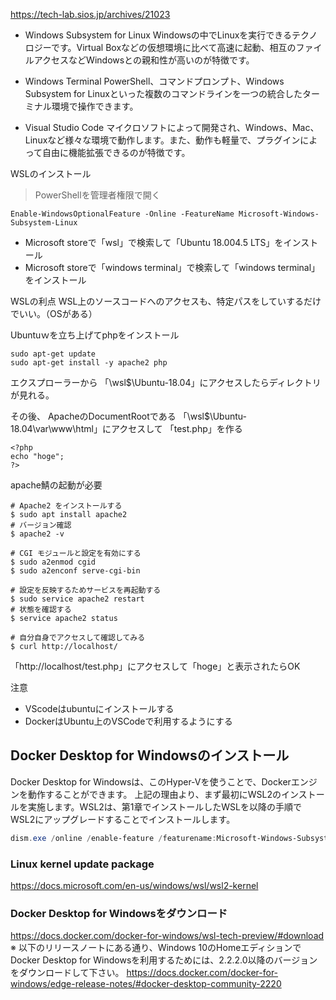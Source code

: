 https://tech-lab.sios.jp/archives/21023

- Windows Subsystem for Linux
Windowsの中でLinuxを実行できるテクノロジーです。Virtual Boxなどの仮想環境に比べて高速に起動、相互のファイルアクセスなどWindowsとの親和性が高いのが特徴です。

- Windows Terminal
PowerShell、コマンドプロンプト、Windows Subsystem for Linuxといった複数のコマンドラインを一つの統合したターミナル環境で操作できます。

- Visual Studio Code
マイクロソフトによって開発され、Windows、Mac、Linuxなど様々な環境で動作します。また、動作も軽量で、プラグインによって自由に機能拡張できるのが特徴です。

WSLのインストール
>PowerShellを管理者権限で開く

```console
Enable-WindowsOptionalFeature -Online -FeatureName Microsoft-Windows-Subsystem-Linux
```

- Microsoft storeで「wsl」で検索して「Ubuntu 18.004.5 LTS」をインストール
- Microsoft storeで「windows terminal」で検索して「windows terminal」をインストール

WSLの利点
WSL上のソースコードへのアクセスも、特定パスをしていするだけでいい。（OSがある）

Ubuntuｗを立ち上げてphpをインストール
```console
sudo apt-get update
sudo apt-get install -y apache2 php
```

エクスプローラーから
「\\wsl$\Ubuntu-18.04」にアクセスしたらディレクトリが見れる。  

その後、
ApacheのDocumentRootである
「\\wsl$\Ubuntu-18.04\var\www\html」にアクセスして
「test.php」を作る
```php:test.phpの中身
<?php
echo "hoge";
?>
```
apache鯖の起動が必要

```console
# Apache2 をインストールする
$ sudo apt install apache2
# バージョン確認
$ apache2 -v

# CGI モジュールと設定を有効にする
$ sudo a2enmod cgid
$ sudo a2enconf serve-cgi-bin

# 設定を反映するためサービスを再起動する
$ sudo service apache2 restart
# 状態を確認する
$ service apache2 status

# 自分自身でアクセスして確認してみる
$ curl http://localhost/
```
「http://localhost/test.php」にアクセスして「hoge」と表示されたらOK

注意
- VScodeはubuntuにインストールする
- DockerはUbuntu上のVSCodeで利用するようにする

## Docker Desktop for Windowsのインストール
Docker Desktop for Windowsは、このHyper-Vを使うことで、Dockerエンジンを動作することができます。
上記の理由より、まず最初にWSL2のインストールを実施します。WSL2は、第1章でインストールしたWSLを以降の手順でWSL2にアップグレードすることでインストールします。

```PowerShell
dism.exe /online /enable-feature /featurename:Microsoft-Windows-Subsystem-Linux /all /norestart 
```

### Linux kernel update package
https://docs.microsoft.com/en-us/windows/wsl/wsl2-kernel

### Docker Desktop for Windowsをダウンロード
https://docs.docker.com/docker-for-windows/wsl-tech-preview/#download
※ 以下のリリースノートにある通り、Windows 10のHomeエディションでDocker Desktop for Windowsを利用するためには、2.2.2.0以降のバージョンをダウンロードして下さい。
https://docs.docker.com/docker-for-windows/edge-release-notes/#docker-desktop-community-2220

